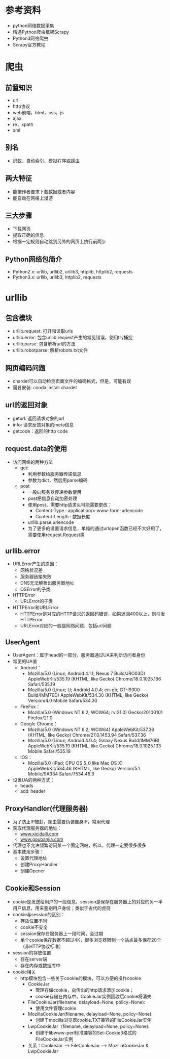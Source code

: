 # 参考资料
- python网络数据采集
- 精通Python爬虫框架Scrapy
- Python3网络爬虫
- Scrapy官方教程

# 爬虫
## 前置知识
- url
- http协议
- web前端，html，css，js
- ajax
- re，xpath
- xml
## 别名
- 蚂蚁、自动索引、模拟程序或蠕虫
## 两大特征
- 能按作者要求下载数据或者内容
- 能自动在网络上漫游
## 三大步骤
- 下载网页
- 提取正确的信息
- 根据一定规则自动跳到另外的网页上执行前两步
## Python网络包简介
- Python2.x: urllib, urllib2, urllib3, httplib, httplib2, requests
- Python3.x: urllib, urllib3, httplib2, requests

# urllib
## 包含模块
- urllib.request: 打开和读取urls
- urllib.error: 包含urllib.request产生的常见错误，使用try捕捉
- urllib.parse: 包含解析url的方法
- urllib.robotparse: 解析robots.txt文件
## 网页编码问题
- chardet可以自动检测页面文件的编码格式，但是，可能有误
- 需要安装: conda install chardet
## url的返回对象
- geturl: 返回请求对象的url
- info: 请求反馈对象的meta信息
- getcode：返回的http code
## request.data的使用
- 访问网络的两种方法
    - get:
        - 利用参数给服务器传递信息
        - 参数为dict，然后用parse编码
    - post
        - 一般向服务器传递参数使用
        - post把信息自动加密处理
        - 使用post，需要http请求头可能需要更改：
            - Content-Type : application/x-www-form-urlencode
            - Content-Length : 数据长度
        - urllib.parse.urlencode
        - 为了更多的设置请求信息，单纯的通过urlopen函数已经不大好用了，需要使用request.Request类
## urllib.error
- URLError产生的原因：
    - 网络状况差
    - 服务器链接失败
    - DNS无法解析出服务器地址
    - OSError的子类
- HTTPError
    - URLError的子类
- HTTPError和URLError
    - HTTPError是对应的HTTP请求的返回码错误，如果返回400以上，则引发HTTPError
    - URLError对应的一般是网络问题，包括url问题
## UserAgent
- UserAgent：属于head的一部分，服务器通过UA来判断访问者身份
- 常见的UA值
    - Android：
        - Mozilla/5.0 (Linux; Android 4.1.1; Nexus 7 Build/JRO03D) AppleWebKit/535.19 (KHTML, like Gecko) Chrome/18.0.1025.166 Safari/535.19
        - Mozilla/5.0 (Linux; U; Android 4.0.4; en-gb; GT-I9300 Build/IMM76D) AppleWebKit/534.30 (KHTML, like Gecko) Version/4.0 Mobile Safari/534.30       
    - FireFox：
        - Mozilla/5.0 (Windows NT 6.2; WOW64; rv:21.0) Gecko/20100101 Firefox/21.0
    - Google Chrome：
        - Mozilla/5.0 (Windows NT 6.2; WOW64) AppleWebKit/537.36 (KHTML, like Gecko) Chrome/27.0.1453.94 Safari/537.36
        - Mozilla/5.0 (Linux; Android 4.0.4; Galaxy Nexus Build/IMM76B) AppleWebKit/535.19 (KHTML, like Gecko) Chrome/18.0.1025.133 Mobile Safari/535.19
    - IOS：
        - Mozilla/5.0 (iPad; CPU OS 5_0 like Mac OS X) AppleWebKit/534.46 (KHTML, like Gecko) Version/5.1 Mobile/9A334 Safari/7534.48.3
- 设置UA的两种方式：
    - heads
    - add_header
## ProxyHandler(代理服务器)
- 为了防止IP被封，爬虫需要伪装自身IP，常用代理
- 获取代理服务器的地址：
    - www.xicidaili.com
    - www.goubanjia.com
- 代理也不允许频繁访问某一个固定网站，所以，代理一定要很多很多
- 基本使用步骤：
    - 设置代理地址
    - 创建ProxyHandler
    - 创建Opener
## Cookie和Session
- cookie是发送给用户的一段信息，session是保存在服务器上的对应的另一半用户信息，用来鉴别用户身份；类似于古代的虎符
- cookie与session的区别：
    - 存放位置不同
    - cookie不安全
    - session保存在服务器上一段时间，会过期
    - 单个cookie保存数据不超过4K，很多浏览器限制一个站点最多保存20个（非HTTP协议标准）
- session的存放位置
    - 存在server端
    - 存在内存或数据库中
- cookie相关
    - http模块包含一些关于cookie的模块，可以方便的操作cookie
        - CookieJar
            - 管理存储cookie，向传出的http请求添加cookie；
            - cookie存储在内存中，CookieJar实例回收后cookie将消失
        - FileCookieJar(filename, delayload=None, policy=None):
            - 使用文件管理cookie
        - MozillaCookieJar(filename, delayload=None, policy=None):
            - 创建于mocilla浏览器cookie.TXT兼容的FileCookieJar实例
        - LwpCookieJar（filename, delayload=None, policy=None):
            - 创建于libwww-perl标准兼容的Set-Cookie3格式的FileCookieJar实例
        - 关系：CookieJar --> FileCookieJar --> MozillaCookieJar & LwpCookieJar
